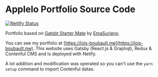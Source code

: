 # Applelo Portfolio Source Code

[![Netlify Status](https://api.netlify.com/api/v1/badges/4ea1fd9c-ebd3-4189-9af9-c0b3debe5db2/deploy-status)](https://app.netlify.com/sites/quizzical-mcnulty-70ecce/deploys)

Portfolio based on [Gatsbt Starter Mate](https://github.com/EmaSuriano/gatsby-starter-mate) by [EmaSuriano](https://github.com/EmaSuriano).

You can see my portfolio at [https://lois-boubault.me](https://lois-boubault.me). This website uses Gatsby (React.js & Graphql), Redux & Contenful CMS and is deployed with Netify.

A lot addition and modification was operated so you can't use the `yarn setup` command to import Contenful datas.
